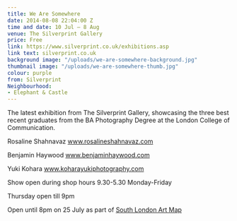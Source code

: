 ```yaml
---
title: We Are Somewhere
date: 2014-08-08 22:04:00 Z
time and date: 10 Jul – 8 Aug
venue: The Silverprint Gallery
price: Free
link: https://www.silverprint.co.uk/exhibitions.asp
link text: silverprint.co.uk
background image: "/uploads/we-are-somewhere-background.jpg"
thumbnail image: "/uploads/we-are-somewhere-thumb.jpg"
colour: purple
from: Silverprint
Neighbourhood:
- Elephant & Castle
---
```


The latest exhibition from The Silverprint Gallery, showcasing the three best recent graduates from the BA Photography Degree at the London College of Communication.

Rosaline Shahnavaz
www.rosalineshahnavaz.com

Benjamin Haywood
www.benjaminhaywood.com

Yuki Kohara 
www.koharayukiphotography.com

Show open during shop hours 9.30-5.30 Monday-Friday

Thursday open till 9pm

Open until 8pm on 25 July as part of [South London Art Map](https://www.facebook.com/events/1512214848994725/)
